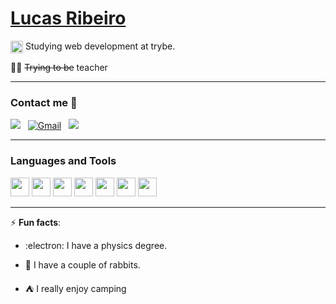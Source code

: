 
# [Lucas Ribeiro](lucasrb04.github.io)

  <img align="center" alt="trybe" src="https://avatars2.githubusercontent.com/u/55410300?s=200&v=4" alt="trybe" width="20"/> Studying web development at trybe.
  
  :teacher: <strike>Trying to be</strike> teacher
   
   ---
   
   ### Contact me 👋

  <a href="https://www.linkedin.com/in/lucasrb04/"><img src="https://img.shields.io/badge/linkedin%20-%230077B5.svg?&style=flat&logo=linkedin&logoColor=white"/></a> &nbsp;
  <a href="mailto:lucasrb04@gmail.com"><img alt="Gmail" src="https://img.shields.io/badge/Gmail-D14836?style=flat&logo=gmail&logoColor=white" /></a> &nbsp;
  <a href="https://instagram.com/lucasrb04"><img src="https://img.shields.io/badge/-@icaroharry_-E4405F?style=flat&logo=Instagram&logoColor=white"/></a> &nbsp;
  
  ---
  
  ### Languages and Tools
<p>
  <img height="30" src="./image/html.png">
  <img height="30" src="./image/css.png">
  <img height="30" src="./image/javascript.png">
  <img height="30" src="./image/react.svg">
  <img height="30" src="./image/csharp.png">
  <img height="30" src="./image/git-original.svg">
  <img height="30" src="./image/linux-original.svg">
</p>
  
  
  ---
  
   
   
  
  ⚡ **Fun facts**:

- :electron: I have a physics degree.

- :rabbit: I have a couple of rabbits.

- :tent: I really enjoy camping

